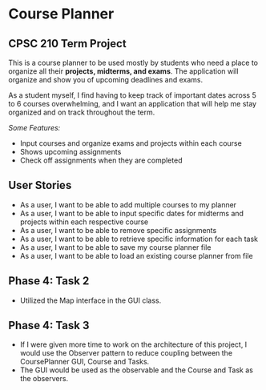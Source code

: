 # Course Planner

## CPSC 210 Term Project



This is a course planner to be used mostly by students who need a place to organize all their **projects, midterms, 
and exams**. The application will organize and show you of upcoming deadlines and exams.  

As a student myself, I find having to keep track of important dates across 5 to 6 courses 
overwhelming, and I want an application that will help me stay organized and on track throughout
the term. 

*Some Features:*
- Input courses and organize exams and projects within each course
- Shows upcoming assignments 
- Check off assignments when they are completed 

## User Stories 

- As a user, I want to be able to add multiple courses to my planner
- As a user, I want to be able to input specific dates for midterms and projects within each respective course
- As a user, I want to be able to remove specific assignments  
- As a user, I want to be able to retrieve specific information for each task
- As a user, I want to be able to save my course planner file 
- As a user, I want to be able to load an existing course planner from file

## Phase 4: Task 2 
- Utilized the Map interface in the GUI class. 

## Phase 4: Task 3
- If I were given more time to work on the architecture of this project, I would use the Observer pattern to reduce 
coupling between the CoursePlanner GUI, Course and Tasks. 
- The GUI would be used as the observable and the Course and Task as the observers. 

